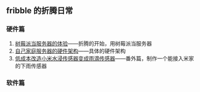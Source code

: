 ## fribble 的折腾日常

### 硬件篇

1. [树莓派当服务器的体验](./01.raspberry.md)——折腾的开始，用树莓派当服务器
2. [自己家庭服务器的硬件架构](./02.architecture.md)——具体的硬件架构
3. [低成本改造小米水浸传感器变成雨滴传感器](./03.mirain.md)——番外篇，制作一个能接入米家的下雨传感器

### 软件篇
